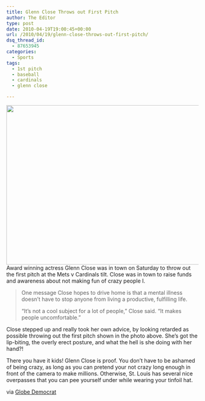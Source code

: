 ```yaml
---
title: Glenn Close Throws out First Pitch
author: The Editor
type: post
date: 2010-04-19T19:00:45+00:00
url: /2010/04/19/glenn-close-throws-out-first-pitch/
dsq_thread_id:
  - 87653945
categories:
  - Sports
tags:
  - 1st pitch
  - baseball
  - cardinals
  - glenn close

---
```

[<img class="aligncenter size-full wp-image-3970" title="Actress Glenn Close throws out a ceremonial first pitch before the New York Mets-St. Louis Cardinals baseball game at Busch Stadium Saturday.  Close is in St. Louis to promote the Karla Smith Foundation and to advocate &quot;Bring Change to Mind&quot;" src="http://punchingkitty.com/wp-content/uploads/2010/04/Actress-Glenn-Close-throws-out-a-ceremonial-first-pitch-before-the-New-York-Mets-St.-Louis-Cardinals-baseball-game-at-Busch-Stadium-Saturday.-Close-is-in-St.-Louis-to-promote-the-Karla-Smith-Foundation-and-to-advocate-Bring-Change-to-Mind.jpeg" alt="" width="640" height="418" srcset="http://media.punchingkitty.com/wordpress/2010/04/Actress-Glenn-Close-throws-out-a-ceremonial-first-pitch-before-the-New-York-Mets-St.-Louis-Cardinals-baseball-game-at-Busch-Stadium-Saturday.-Close-is-in-St.-Louis-to-promote-the-Karla-Smith-Foundation-and-to-advocate-Bring-Change-to-Mind.jpeg 640w, http://media.punchingkitty.com/wordpress/2010/04/Actress-Glenn-Close-throws-out-a-ceremonial-first-pitch-before-the-New-York-Mets-St.-Louis-Cardinals-baseball-game-at-Busch-Stadium-Saturday.-Close-is-in-St.-Louis-to-promote-the-Karla-Smith-Foundation-and-to-advocate-Bring-Change-to-Mind-300x195.jpg 300w" sizes="(max-width: 640px) 100vw, 640px" />][1]Award winning actress Glenn Close was in town on Saturday to throw out the first pitch at the Mets v Cardinals tilt. Close was in town to raise funds and awareness about not making fun of crazy people I.

> One message Close hopes to drive home is that a mental illness doesn’t have to stop anyone from living a productive, fulfilling life.
> 
> “It’s not a cool subject for a lot of people,” Close said. “It makes people uncomfortable.”

Close stepped up and really took her own advice, by looking retarded as possible throwing out the first pitch shown in the photo above. She&#8217;s got the lip-biting, the overly erect posture, and what the hell is she doing with her hand?!

There you have it kids! Glenn Close is proof. You don&#8217;t have to be ashamed of being crazy, as long as you can pretend your not crazy long enough in front of the camera to make millions. Otherwise, St. Louis has several nice overpasses that you can pee yourself under while wearing your tinfoil hat.

via <a href="http://www.globe-democrat.com/news/2010/apr/17/glenn-close-promotes-charity-st-louis/" target="_blank">Globe Democrat</a>

 [1]: http://punchingkitty.com/wp-content/uploads/2010/04/Actress-Glenn-Close-throws-out-a-ceremonial-first-pitch-before-the-New-York-Mets-St.-Louis-Cardinals-baseball-game-at-Busch-Stadium-Saturday.-Close-is-in-St.-Louis-to-promote-the-Karla-Smith-Foundation-and-to-advocate-Bring-Change-to-Mind.jpeg